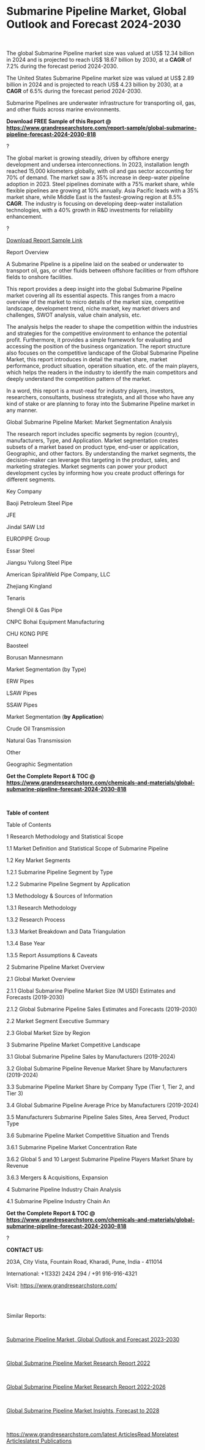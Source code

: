<h1>Submarine Pipeline Market, Global Outlook and Forecast 2024-2030</h1><br/><p>The global Submarine Pipeline market size was valued at US$ 12.34 billion in 2024 and is projected to reach US$ 18.67 billion by 2030, at a <strong>CAGR</strong> of 7.2% during the forecast period 2024-2030.</p>
 
 
 
 <p>The United States Submarine Pipeline market size was valued at US$ 2.89 billion in 2024 and is projected to reach US$ 4.23 billion by 2030, at a <strong>CAGR</strong> of 6.5% during the forecast period 2024-2030.</p>
 
 
 
 <p>Submarine Pipelines are underwater infrastructure for transporting oil, gas, and other fluids across marine environments.</p>
 
 
 
 <div><b>Download FREE Sample of this Report @ <a href="https://www.grandresearchstore.com/report-sample/global-submarine-pipeline-forecast-2024-2030-818">https://www.grandresearchstore.com/report-sample/global-submarine-pipeline-forecast-2024-2030-818</a></b></div>
 
 
 
 <p>? </p>
 
 
 
 <p>The global market is growing steadily, driven by offshore energy development and undersea interconnections. In 2023, installation length reached 15,000 kilometers globally, with oil and gas sector accounting for 70% of demand. The market saw a 35% increase in deep-water pipeline adoption in 2023. Steel pipelines dominate with a 75% market share, while flexible pipelines are growing at 10% annually. Asia Pacific leads with a 35% market share, while Middle East is the fastest-growing region at 8.5% <strong>CAGR</strong>. The industry is focusing on developing deep-water installation technologies, with a 40% growth in R&D investments for reliability enhancement.</p>
 
 
 
 <p>? </p>
 
 
 
 <p><a href="https://www.grandresearchstore.com/mr-admin/report-sample/global-submarine-pipeline-forecast-2024-2030-818">Download Report Sample Link</a></p>
 
 
 
 <p>Report Overview</p>
 
 
 
 <p>A Submarine Pipeline is a pipeline laid on the seabed or underwater to transport oil, gas, or other fluids between offshore facilities or from offshore fields to onshore facilities.</p>
 
 
 
 <p>This report provides a deep insight into the global Submarine Pipeline market covering all its essential aspects. This ranges from a macro overview of the market to micro details of the market size, competitive landscape, development trend, niche market, key market drivers and challenges, SWOT analysis, value chain analysis, etc.</p>
 
 
 
 <p>The analysis helps the reader to shape the competition within the industries and strategies for the competitive environment to enhance the potential profit. Furthermore, it provides a simple framework for evaluating and accessing the position of the business organization. The report structure also focuses on the competitive landscape of the Global Submarine Pipeline Market, this report introduces in detail the market share, market performance, product situation, operation situation, etc. of the main players, which helps the readers in the industry to identify the main competitors and deeply understand the competition pattern of the market.</p>
 
 
 
 <p>In a word, this report is a must-read for industry players, investors, researchers, consultants, business strategists, and all those who have any kind of stake or are planning to foray into the Submarine Pipeline market in any manner.</p>
 
 
 
 <p>Global Submarine Pipeline Market: Market Segmentation Analysis</p>
 
 
 
 <p>The research report includes specific segments by region (country), manufacturers, Type, and Application. Market segmentation creates subsets of a market based on product type, end-user or application, Geographic, and other factors. By understanding the market segments, the decision-maker can leverage this targeting in the product, sales, and marketing strategies. Market segments can power your product development cycles by informing how you create product offerings for different segments.</p>
 
 
 
 <p>Key Company</p>
 
 
 
 <p>Baoji Petroleum Steel Pipe</p>
 
 
 
 <p>JFE</p>
 
 
 
 <p>Jindal SAW Ltd</p>
 
 
 
 <p>EUROPIPE Group</p>
 
 
 
 <p>Essar Steel</p>
 
 
 
 <p>Jiangsu Yulong Steel Pipe</p>
 
 
 
 <p>American SpiralWeld Pipe Company, LLC</p>
 
 
 
 <p>Zhejiang Kingland</p>
 
 
 
 <p>Tenaris</p>
 
 
 
 <p>Shengli Oil & Gas Pipe</p>
 
 
 
 <p>CNPC Bohai Equipment Manufacturing</p>
 
 
 
 <p>CHU KONG PIPE</p>
 
 
 
 <p>Baosteel</p>
 
 
 
 <p>Borusan Mannesmann</p>
 
 
 
 <p>Market Segmentation (by Type)</p>
 
 
 
 <p>ERW Pipes</p>
 
 
 
 <p>LSAW Pipes</p>
 
 
 
 <p>SSAW Pipes</p>
 
 
 
 <p>Market Segmentation (<strong>by Application</strong>)</p>
 
 
 
 <p>Crude Oil Transmission</p>
 
 
 
 <p>Natural Gas Transmission</p>
 
 
 
 <p>Other</p>
 
 
 
 <p>Geographic Segmentation</p>
 
 
 
 <div><b>Get the Complete Report & TOC @ <a href="https://www.grandresearchstore.com/chemicals-and-materials/global-submarine-pipeline-forecast-2024-2030-818">https://www.grandresearchstore.com/chemicals-and-materials/global-submarine-pipeline-forecast-2024-2030-818</a></b></div>
 
 
 
 <p><br />
 
 <b>Table of content</b></p>
 
 
 
 <p>Table of Contents<br />
 
 1 Research Methodology and Statistical Scope<br />
 
 1.1 Market Definition and Statistical Scope of Submarine Pipeline<br />
 
 1.2 Key Market Segments<br />
 
 1.2.1 Submarine Pipeline Segment by Type<br />
 
 1.2.2 Submarine Pipeline Segment by Application<br />
 
 1.3 Methodology & Sources of Information<br />
 
 1.3.1 Research Methodology<br />
 
 1.3.2 Research Process<br />
 
 1.3.3 Market Breakdown and Data Triangulation<br />
 
 1.3.4 Base Year<br />
 
 1.3.5 Report Assumptions & Caveats<br />
 
 2 Submarine Pipeline Market Overview<br />
 
 2.1 Global Market Overview<br />
 
 2.1.1 Global Submarine Pipeline Market Size (M USD) Estimates and Forecasts (2019-2030)<br />
 
 2.1.2 Global Submarine Pipeline Sales Estimates and Forecasts (2019-2030)<br />
 
 2.2 Market Segment Executive Summary<br />
 
 2.3 Global Market Size by Region<br />
 
 3 Submarine Pipeline Market Competitive Landscape<br />
 
 3.1 Global Submarine Pipeline Sales by Manufacturers (2019-2024)<br />
 
 3.2 Global Submarine Pipeline Revenue Market Share by Manufacturers (2019-2024)<br />
 
 3.3 Submarine Pipeline Market Share by Company Type (Tier 1, Tier 2, and Tier 3)<br />
 
 3.4 Global Submarine Pipeline Average Price by Manufacturers (2019-2024)<br />
 
 3.5 Manufacturers Submarine Pipeline Sales Sites, Area Served, Product Type<br />
 
 3.6 Submarine Pipeline Market Competitive Situation and Trends<br />
 
 3.6.1 Submarine Pipeline Market Concentration Rate<br />
 
 3.6.2 Global 5 and 10 Largest Submarine Pipeline Players Market Share by Revenue<br />
 
 3.6.3 Mergers & Acquisitions, Expansion<br />
 
 4 Submarine Pipeline Industry Chain Analysis<br />
 
 4.1 Submarine Pipeline Industry Chain An</p>
 
 
 
 <div><b>Get the Complete Report & TOC @ <a href="https://www.grandresearchstore.com/chemicals-and-materials/global-submarine-pipeline-forecast-2024-2030-818">https://www.grandresearchstore.com/chemicals-and-materials/global-submarine-pipeline-forecast-2024-2030-818</a></b></div>
 
 
 
 <p>? </p>
 
 
 
 <p><b>CONTACT US:</b><br />
 
 203A, City Vista, Fountain Road, Kharadi, Pune, India - 411014<br />
 
 International: +1(332) 2424 294 / +91 916-916-4321<br />
 
 Visit: <a href="https://www.grandresearchstore.com/">https://www.grandresearchstore.com/</a><br />
 
 <br />
 
 <br />
 
 Similar Reports:<br />
 
 <br />
 
 <a href="https://www.grandresearchstore.com/chemicals-and-materials/global-submarine-pipeline-forecast-2023-2030-484">Submarine Pipeline Market, Global Outlook and Forecast 2023-2030</a><br />
 
 <br />
 
 <a href="https://www.grandresearchstore.com/chemicals-and-materials/global-submarine-pipeline-2022-118">Global Submarine Pipeline Market Research Report 2022</a><br />
 
 <br />
 
 <a href="https://www.grandresearchstore.com/chemicals-and-materials/global-submarine-pipeline-2022-2026-425">Global Submarine Pipeline Market Research Report 2022-2026</a><br />
 
 <br />
 
 <a href="https://www.grandresearchstore.com/chemicals-and-materials/global-submarine-pipeline-2028-73">Global Submarine Pipeline Market Insights, Forecast to 2028</a><br />
 
 <br />
 
 <a href="https://gyeongbokgung.com">https://www.grandresearchstore.com/</a><a href="https://hallyeomaritime.com">latest Articles</a><a href="https://jingwansa.com">Read More</a><a href="https://nguoiviet.jp/">latest Articles</a><a href="https://www.intelmarketresearch.com/">latest Publications</a></p>